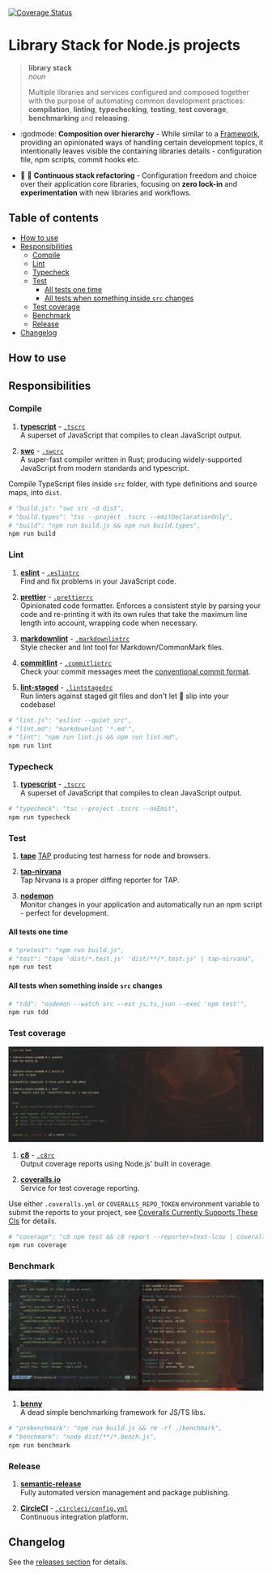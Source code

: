 <!-- markdownlint-disable first-line-h1 line-length -->

[![Coverage Status](https://coveralls.io/repos/github/andreidmt/library-stack-node/badge.svg)](https://coveralls.io/github/andreidmt/library-stack-node)

# Library Stack for Node.js projects

> **library stack**  
> _noun_
>
> Multiple libraries and services configured and composed together with the
> purpose of automating common development practices: __compilation__,
> __linting__, __typechecking__, __testing__, __test coverage__,
> __benchmarking__ and __releasing__.

- :godmode: **Composition over hierarchy** - While similar to a
  [Framework](https://en.wikipedia.org/wiki/Software_framework), providing an
  opinionated ways of handling certain development topics, it intentionally
  leaves visible the containing libraries details - configuration file, npm
  scripts, commit hooks etc.

- :honeybee: :ocean: **Continuous stack refactoring** - Configuration freedom
  and choice over their application core libraries, focusing on __zero
  lock-in__ and __experimentation__ with new libraries and workflows.

## Table of contents

<!-- vim-markdown-toc GFM -->

- [How to use](#how-to-use)
- [Responsibilities](#responsibilities)
  - [Compile](#compile)
  - [Lint](#lint)
  - [Typecheck](#typecheck)
  - [Test](#test)
    - [All tests one time](#all-tests-one-time)
    - [All tests when something inside `src` changes](#all-tests-when-something-inside-src-changes)
  - [Test coverage](#test-coverage)
  - [Benchmark](#benchmark)
  - [Release](#release)
- [Changelog](#changelog)

<!-- vim-markdown-toc -->

## How to use

## Responsibilities

### Compile

1. [**typescript**](https://github.com/microsoft/TypeScript) -
   [`.tscrc`](.tscrc)  
  A superset of JavaScript that compiles to clean JavaScript output.

1. [**swc**](https://github.com/swc-project/swc) - [`.swcrc`](.swcrc)  
  A super-fast compiler written in Rust; producing widely-supported JavaScript
  from modern standards and typescript.

Compile TypeScript files inside `src` folder, with type definitions and source
maps, into `dist`.

```bash
# "build.js": "swc src -d dist",
# "build.types": "tsc --project .tscrc --emitDeclarationOnly",
# "build": "npm run build.js && npm run build.types",
npm run build
```

### Lint

1. [**eslint**](https://github.com/eslint/eslint) - [`.eslintrc`](.eslintrc)  
  Find and fix problems in your JavaScript code.

1. [**prettier**](https://github.com/prettier/prettier) -
   [`.prettierrc`](.prettierrc)  
  Opinionated code formatter. Enforces a consistent style by parsing your
  code and re-printing it with its own rules that take the maximum line length
  into account, wrapping code when necessary.

1. [**markdownlint**](https://github.com/igorshubovych/markdownlint-cli) -
   [`.markdownlintrc`](.markdownlintrc)  
  Style checker and lint tool for Markdown/CommonMark files.

1. [**commitlint**](https://github.com/conventional-changelog/commitlint) -
[`.commitlintrc`](.commitlintrc)  
  Check your commit messages meet the [conventional commit
  format](https://www.conventionalcommits.org).

1. [**lint-staged**](https://github.com/okonet/lint-staged) -
[`.lintstagedrc`](.lintstagedrc)  
  Run linters against staged git files and don't let :hankey: slip into your
  codebase!

```bash
# "lint.js": "eslint --quiet src",
# "lint.md": "markdownlint '*.md'",
# "lint": "npm run lint.js && npm run lint.md",
npm run lint
```

### Typecheck

1. [**typescript**](https://github.com/microsoft/TypeScript) - [`.tscrc`](.tscrc)  
  A superset of JavaScript that compiles to clean JavaScript output.

```bash
# "typecheck": "tsc --project .tscrc --noEmit",
npm run typecheck
```

### Test

1. [**tape**](https://github.com/substack/tape)
   [TAP](https://en.wikipedia.org/wiki/Test_Anything_Protocol) producing test
   harness for node and browsers.

1. [**tap-nirvana**](https://github.com/inadarei/tap-nirvana)  
  Tap Nirvana is a proper diffing reporter for TAP.

1. [**nodemon**](https://github.com/remy/nodemon/)  
  Monitor changes in your application and automatically run an npm script -
  perfect for development.

#### All tests one time

```bash
# "pretest": "npm run build.js",
# "test": "tape 'dist/*.test.js' 'dist/**/*.test.js' | tap-nirvana",
npm run test
```

#### All tests when something inside `src` changes

```bash
# "tdd": "nodemon --watch src --ext js,ts,json --exec 'npm test'",
npm run tdd
```

### Test coverage

![tape running all test files inside src folder](/docs/screenshot-test.png)

1. [**c8**](https://github.com/bcoe/c8) - [`.c8rc`](.c8rc)  
  Output coverage reports using Node.js' built in coverage.

1. [**coveralls.io**](https://coveralls.io/)  
  Service for test coverage reporting.  
  
Use either `.coveralls.yml` or `COVERALLS_REPO_TOKEN` environment variable to
submit the reports to your project, see [Coveralls Currently Supports These
CIs](https://docs.coveralls.io/supported-ci-services) for details.  

```bash
# "coverage": "c8 npm test && c8 report --reporter=text-lcov | coveralls",
npm run coverage
```

### Benchmark

![benchmark suite code (left) and output](/docs/screenshot-benchmark.png)

1. [**benny**](https://github.com/caderek/benny)  
  A dead simple benchmarking framework for JS/TS libs.

```bash
# "prebenchmark": "npm run build.js && rm -rf ./benchmark",
# "benchmark": "node dist/**/*.bench.js",
npm run benchmark
```

### Release

1. [**semantic-release**](https://github.com/semantic-release/semantic-release)  
  Fully automated version management and package publishing.

1. [**CircleCI**](https://circleci.com) - [`.circleci/config.yml`](.circleci/config.yml)  
  Continuous integration platform.

## Changelog

See the [releases section](https://github.com/andreidmt/library-stack-node) for
details.
